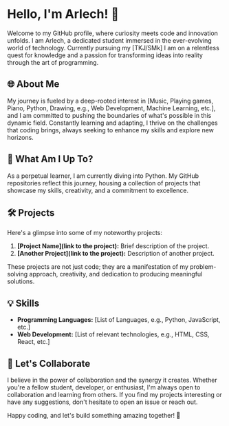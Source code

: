 # Hello, I'm Arlech! 👋

Welcome to my GitHub profile, where curiosity meets code and innovation unfolds. I am Arlech, a dedicated student immersed in the ever-evolving world of technology. Currently pursuing my [TKJ/SMk]  I am on a relentless quest for knowledge and a passion for transforming ideas into reality through the art of programming.

## 🌐 About Me

My journey is fueled by a deep-rooted interest in [Music, Playing games, Piano, Python, Drawing, e.g., Web Development, Machine Learning, etc.], and I am committed to pushing the boundaries of what's possible in this dynamic field. Constantly learning and adapting, I thrive on the challenges that coding brings, always seeking to enhance my skills and explore new horizons.

## 🚀 What Am I Up To?

As a perpetual learner, I am currently diving into Python. My GitHub repositories reflect this journey, housing a collection of projects that showcase my skills, creativity, and a commitment to excellence.

## 🛠️ Projects

Here's a glimpse into some of my noteworthy projects:

1. **[Project Name](link to the project):** Brief description of the project.
2. **[Another Project](link to the project):** Description of another project.

These projects are not just code; they are a manifestation of my problem-solving approach, creativity, and dedication to producing meaningful solutions.

## 💡 Skills

- **Programming Languages:** [List of Languages, e.g., Python, JavaScript, etc.]
- **Web Development:** [List of relevant technologies, e.g., HTML, CSS, React, etc.]

## 🤝 Let's Collaborate

I believe in the power of collaboration and the synergy it creates. Whether you're a fellow student, developer, or enthusiast, I'm always open to collaboration and learning from others. If you find my projects interesting or have any suggestions, don't hesitate to open an issue or reach out.

Happy coding, and let's build something amazing together! 🚀
